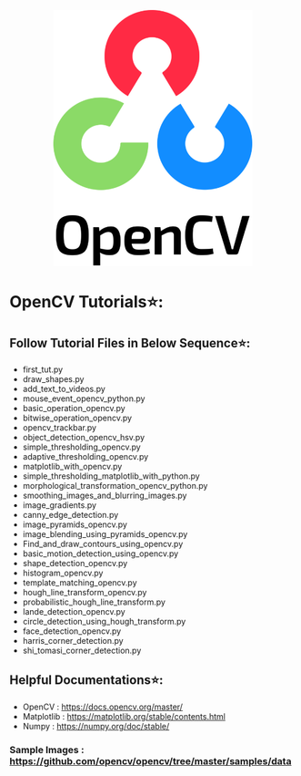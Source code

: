 <p align="center">
    <img src="test_images/opencv-logo.png" height=450 width=350>
</p>

# OpenCV Tutorials⭐:

## Follow Tutorial Files in Below Sequence⭐:
* first_tut.py
* draw_shapes.py
* add_text_to_videos.py
* mouse_event_opencv_python.py
* basic_operation_opencv.py
* bitwise_operation_opencv.py
* opencv_trackbar.py
* object_detection_opencv_hsv.py
* simple_thresholding_opencv.py
* adaptive_thresholding_opencv.py
* matplotlib_with_opencv.py
* simple_thresholding_matplotlib_with_python.py
* morphological_transformation_opencv_python.py
* smoothing_images_and_blurring_images.py
* image_gradients.py
* canny_edge_detection.py
* image_pyramids_opencv.py
* image_blending_using_pyramids_opencv.py
* Find_and_draw_contours_using_opencv.py
* basic_motion_detection_using_opencv.py
* shape_detection_opencv.py
* histogram_opencv.py
* template_matching_opencv.py
* hough_line_transform_opencv.py
* probabilistic_hough_line_transform.py
* lande_detection_opencv.py
* circle_detection_using_hough_transform.py
* face_detection_opencv.py
* harris_corner_detection.py
* shi_tomasi_corner_detection.py

## Helpful Documentations⭐:
* OpenCV : https://docs.opencv.org/master/
* Matplotlib : https://matplotlib.org/stable/contents.html
* Numpy : https://numpy.org/doc/stable/

### Sample Images : https://github.com/opencv/opencv/tree/master/samples/data